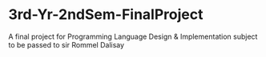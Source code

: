 # 3rd-Yr-2ndSem-FinalProject
A final project for Programming Language Design &amp; Implementation subject to be passed to sir Rommel Dalisay
